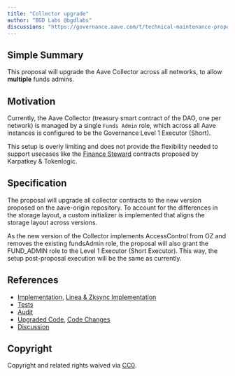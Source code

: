 ```yaml
---
title: "Collector upgrade"
author: "BGD Labs @bgdlabs"
discussions: "https://governance.aave.com/t/technical-maintenance-proposals/15274/63"
---
```


## Simple Summary

This proposal will upgrade the Aave Collector across all networks, to allow **multiple** funds admins.

## Motivation

Currently, the Aave Collector (treasury smart contract of the DAO, one per network) is managed by a single `Funds Admin` role, which across all Aave instances is configured to be the Governance Level 1 Executor (Short).

This setup is overly limiting and does not provide the flexibility needed to support usecases like the [Finance Steward](https://governance.aave.com/t/arfc-aave-finance-steward/17570) contracts proposed by Karpatkey & Tokenlogic.

## Specification

The proposal will upgrade all collector contracts to the new version proposed on the aave-origin repository. To account for the differences in the storage layout, a custom initializer is implemented that aligns the storage layout across versions.

As the new version of the Collector implements AccessControl from OZ and removes the existing fundsAdmin role, the proposal will also grant the FUND_ADMIN role to the Level 1 Executor (Short Executor). This way, the setup post-proposal execution will be the same as currently.

## References

- [Implementation](https://github.com/bgd-labs/collector-upgrade-rev6/blob/main/src/CollectorWithCustomImpl.sol), [Linea & Zksync Implementation](https://github.com/bgd-labs/collector-upgrade-rev6/blob/main/src/CollectorWithCustomImplNewLayout.sol)
- [Tests](https://github.com/bgd-labs/collector-upgrade-rev6/tree/main/test)
- [Audit](https://github.com/aave-dao/aave-v3-origin/blob/fbf5c91d7b3f34fff44ac2affdcce5e809889098/audits/2025-01-20_Certora_CollectorRev6.pdf)
- [Upgraded Code](https://github.com/aave-dao/aave-v3-origin/blob/fbf5c91d7b3f34fff44ac2affdcce5e809889098/src/contracts/treasury/Collector.sol), [Code Changes](https://github.com/aave-dao/aave-v3-origin/pull/84)
- [Discussion](https://governance.aave.com/t/technical-maintenance-proposals/15274/63)

## Copyright

Copyright and related rights waived via [CC0](https://creativecommons.org/publicdomain/zero/1.0/).

